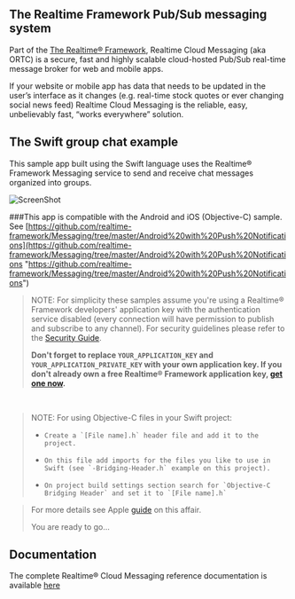 ## The Realtime Framework Pub/Sub messaging system
Part of the [The Realtime® Framework](http://framework.realtime.co), Realtime Cloud Messaging (aka ORTC) is a secure, fast and highly scalable cloud-hosted Pub/Sub real-time message broker for web and mobile apps.

If your website or mobile app has data that needs to be updated in the user’s interface as it changes (e.g. real-time stock quotes or ever changing social news feed) Realtime Cloud Messaging is the reliable, easy, unbelievably fast, “works everywhere” solution.

## The Swift group chat example
This sample app built using the Swift language uses the Realtime® Framework Messaging service to send and receive chat messages organized into groups.  

![ScreenShot](http://messaging-public.realtime.co/screenshots/2.1.0/iOS/example_2.PNG)

###This app is compatible with the Android and iOS (Objective-C) sample. See [https://github.com/realtime-framework/Messaging/tree/master/Android%20with%20Push%20Notifications](https://github.com/realtime-framework/Messaging/tree/master/Android%20with%20Push%20Notifications "https://github.com/realtime-framework/Messaging/tree/master/Android%20with%20Push%20Notifications")


> NOTE: For simplicity these samples assume you're using a Realtime® Framework developers' application key with the authentication service disabled (every connection will have permission to publish and subscribe to any channel). For security guidelines please refer to the [Security Guide](http://messaging-public.realtime.co/documentation/starting-guide/security.html). 
> 
> **Don't forget to replace `YOUR_APPLICATION_KEY` and `YOUR_APPLICATION_PRIVATE_KEY` with your own application key. If you don't already own a free Realtime® Framework application key, [get one now](https://accounts.realtime.co/signup/).**


&nbsp;
> NOTE: For using Objective-C files in your Swift project:
> 
> *		Create a `[File name].h` header file and add it to the project.
> *		On this file add imports for the files you like to use in Swift (see `-Bridging-Header.h` example on this project).
> *		On project build settings section search for `Objective-C Bridging Header` and set it to `[File name].h` 	

> For more details see Apple [guide](https://developer.apple.com/library/ios/documentation/Swift/Conceptual/BuildingCocoaApps/MixandMatch.html) on this affair.
> 
> You are ready to go... 



## Documentation 
The complete Realtime® Cloud Messaging reference documentation is available [here](http://framework.realtime.co/messaging/#documentation)